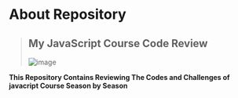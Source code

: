# About Repository

> ## My JavaScript Course Code Review
>
> ![image](https://github.com/user-attachments/assets/73335949-0564-409e-9262-5d2d53c39c7e)

**This Repository Contains Reviewing The Codes and Challenges of javacript Course Season by Season**

